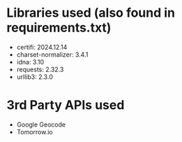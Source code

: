 # Libraries used (also found in requirements.txt)
- certifi: 2024.12.14
- charset-normalizer: 3.4.1
- idna: 3.10
- requests: 2.32.3
- urllib3: 2.3.0

# 3rd Party APIs used
- Google Geocode
- Tomorrow.io